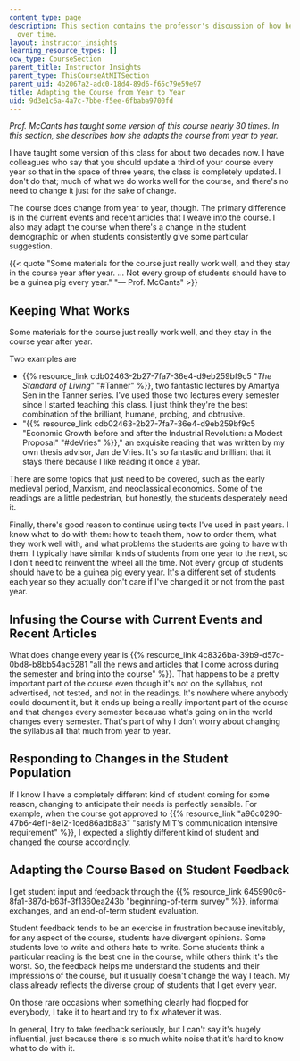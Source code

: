 ```yaml
---
content_type: page
description: This section contains the professor's discussion of how her course evolves
  over time.
layout: instructor_insights
learning_resource_types: []
ocw_type: CourseSection
parent_title: Instructor Insights
parent_type: ThisCourseAtMITSection
parent_uid: 4b2067a2-adc0-18d4-89d6-f65c79e59e97
title: Adapting the Course from Year to Year
uid: 9d3e1c6a-4a7c-7bbe-f5ee-6fbaba9700fd
---
```

_Prof. McCants has taught some version of this course nearly 30 times. In this section, she describes how she adapts the course from year to year._

I have taught some version of this class for about two decades now. I have colleagues who say that you should update a third of your course every year so that in the space of three years, the class is completely updated. I don't do that; much of what we do works well for the course, and there's no need to change it just for the sake of change.

The course does change from year to year, though. The primary difference is in the current events and recent articles that I weave into the course. I also may adapt the course when there's a change in the student demographic or when students consistently give some particular suggestion.

{{< quote "Some materials for the course just really work well, and they stay in the course year after year. … Not every group of students should have to be a guinea pig every year." "— Prof. McCants" >}}

## Keeping What Works

Some materials for the course just really work well, and they stay in the course year after year.

Two examples are

- {{% resource_link cdb02463-2b27-7fa7-36e4-d9eb259bf9c5 "_The Standard of Living_" "#Tanner" %}}, two fantastic lectures by Amartya Sen in the Tanner series. I've used those two lectures every semester since I started teaching this class. I just think they're the best combination of the brilliant, humane, probing, and obtrusive.
- "{{% resource_link cdb02463-2b27-7fa7-36e4-d9eb259bf9c5 "Economic Growth before and after the Industrial Revolution: a Modest Proposal" "#deVries" %}}," an exquisite reading that was written by my own thesis advisor, Jan de Vries. It's so fantastic and brilliant that it stays there because I like reading it once a year.

There are some topics that just need to be covered, such as the early medieval period, Marxism, and neoclassical economics. Some of the readings are a little pedestrian, but honestly, the students desperately need it.

Finally, there's good reason to continue using texts I've used in past years. I know what to do with them: how to teach them, how to order them, what they work well with, and what problems the students are going to have with them. I typically have similar kinds of students from one year to the next, so I don't need to reinvent the wheel all the time. Not every group of students should have to be a guinea pig every year. It's a different set of students each year so they actually don't care if I've changed it or not from the past year.

## Infusing the Course with Current Events and Recent Articles

What does change every year is {{% resource_link 4c8326ba-39b9-d57c-0bd8-b8bb54ac5281 "all the news and articles that I come across during the semester and bring into the course" %}}. That happens to be a pretty important part of the course even though it's not on the syllabus, not advertised, not tested, and not in the readings. It's nowhere where anybody could document it, but it ends up being a really important part of the course and that changes every semester because what's going on in the world changes every semester. That's part of why I don't worry about changing the syllabus all that much from year to year.

## Responding to Changes in the Student Population

If I know I have a completely different kind of student coming for some reason, changing to anticipate their needs is perfectly sensible. For example, when the course got approved to {{% resource_link "a96c0290-47b6-4ef1-8e12-1ced86adb8a3" "satisfy MIT's communication intensive requirement" %}}, I expected a slightly different kind of student and changed the course accordingly.

## Adapting the Course Based on Student Feedback

I get student input and feedback through the {{% resource_link 645990c6-8fa1-387d-b63f-3f1360ea243b "beginning-of-term survey" %}}, informal exchanges, and an end-of-term student evaluation.

Student feedback tends to be an exercise in frustration because inevitably, for any aspect of the course, students have divergent opinions. Some students love to write and others hate to write. Some students think a particular reading is the best one in the course, while others think it's the worst. So, the feedback helps me understand the students and their impressions of the course, but it usually doesn't change the way I teach. My class already reflects the diverse group of students that I get every year.

On those rare occasions when something clearly had flopped for everybody, I take it to heart and try to fix whatever it was.

In general, I try to take feedback seriously, but I can't say it's hugely influential, just because there is so much white noise that it's hard to know what to do with it.